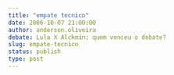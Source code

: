 ```yaml
---
title: "empate tecnico"
date: 2006-10-07 21:00:00
author: anderson.oliveira
debate: Lula X Alckmin: quem venceu o debate?
slug: empate-tecnico
status: publish 
type: post
---
```


  

